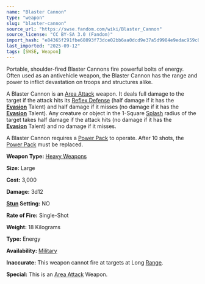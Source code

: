 ```yaml
---
name: "Blaster Cannon"
type: "weapon"
slug: "blaster-cannon"
source_url: "https://swse.fandom.com/wiki/Blaster_Cannon"
source_license: "CC BY-SA 3.0 (Fandom)"
import_hash: "e84365f291fbe68093f73dce02bb6aa0dcd9e37a5d9984e9edac959c0fe6ecf9"
last_imported: "2025-09-12"
tags: [SWSE, Weapon]
---
```

Portable, shoulder-fired Blaster Cannons fire powerful bolts of energy. Often used as an antivehicle weapon, the Blaster Cannon has the range and power to inflict devastation on troops and structures alike.

A Blaster Cannon is an [Area Attack](https://swse.fandom.com/wiki/Area_Attack) weapon. It deals full damage to the target if the attack hits its [Reflex Defense](https://swse.fandom.com/wiki/Reflex_Defense) (half damage if it has the **[Evasion](https://swse.fandom.com/wiki/Evasion)** Talent) and half damage if it misses (no damage if it has the **[Evasion](https://swse.fandom.com/wiki/Evasion)** Talent). Any creature or object in the 1-Square [Splash](https://swse.fandom.com/wiki/Splash) radius of the target takes half damage if the attack hits (no damage if it has the **[Evasion](https://swse.fandom.com/wiki/Evasion)** Talent) and no damage if it misses.

A Blaster Cannon requires a [Power Pack](https://swse.fandom.com/wiki/Power_Pack) to operate. After 10 shots, the [Power Pack](https://swse.fandom.com/wiki/Power_Pack) must be replaced.

**Weapon Type:** [Heavy Weapons](https://swse.fandom.com/wiki/Heavy_Weapons)

**Size:** Large

**Cost:** 3,000

**Damage:** 3d12

**[Stun](https://swse.fandom.com/wiki/Stun) Setting:** NO

**Rate of Fire:** Single-Shot

**Weight:** 18 Kilograms

**Type:** Energy

**Availability:** [Military](https://swse.fandom.com/wiki/Military)

**Inaccurate:** This weapon cannot fire at targets at Long [Range](https://swse.fandom.com/wiki/Range).

**Special:** This is an [Area Attack](https://swse.fandom.com/wiki/Area_Attack) Weapon.